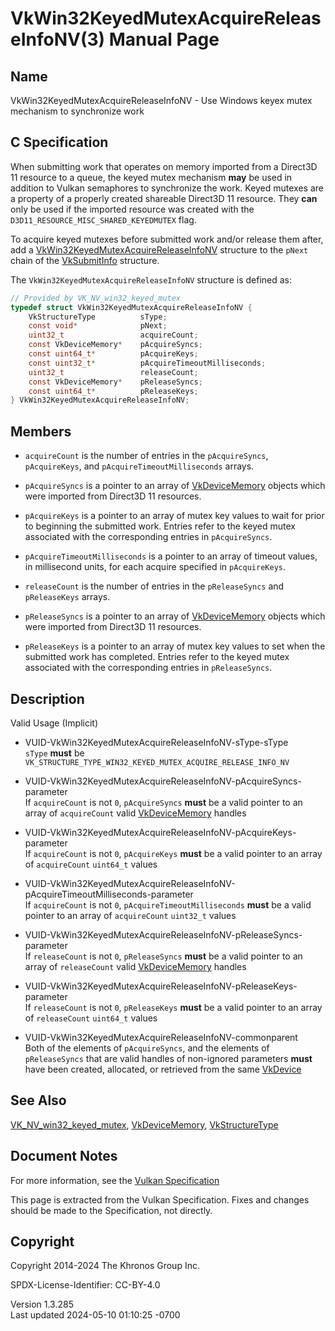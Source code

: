 # VkWin32KeyedMutexAcquireReleaseInfoNV(3) Manual Page

## Name

VkWin32KeyedMutexAcquireReleaseInfoNV - Use Windows keyex mutex
mechanism to synchronize work



## <a href="#_c_specification" class="anchor"></a>C Specification

When submitting work that operates on memory imported from a Direct3D 11
resource to a queue, the keyed mutex mechanism **may** be used in
addition to Vulkan semaphores to synchronize the work. Keyed mutexes are
a property of a properly created shareable Direct3D 11 resource. They
**can** only be used if the imported resource was created with the
`D3D11_RESOURCE_MISC_SHARED_KEYEDMUTEX` flag.

To acquire keyed mutexes before submitted work and/or release them
after, add a
[VkWin32KeyedMutexAcquireReleaseInfoNV](https://registry.khronos.org/vulkan/specs/1.3-extensions/man/html/VkWin32KeyedMutexAcquireReleaseInfoNV.html)
structure to the `pNext` chain of the [VkSubmitInfo](https://registry.khronos.org/vulkan/specs/1.3-extensions/man/html/VkSubmitInfo.html)
structure.

The `VkWin32KeyedMutexAcquireReleaseInfoNV` structure is defined as:

``` c
// Provided by VK_NV_win32_keyed_mutex
typedef struct VkWin32KeyedMutexAcquireReleaseInfoNV {
    VkStructureType          sType;
    const void*              pNext;
    uint32_t                 acquireCount;
    const VkDeviceMemory*    pAcquireSyncs;
    const uint64_t*          pAcquireKeys;
    const uint32_t*          pAcquireTimeoutMilliseconds;
    uint32_t                 releaseCount;
    const VkDeviceMemory*    pReleaseSyncs;
    const uint64_t*          pReleaseKeys;
} VkWin32KeyedMutexAcquireReleaseInfoNV;
```

## <a href="#_members" class="anchor"></a>Members

- `acquireCount` is the number of entries in the `pAcquireSyncs`,
  `pAcquireKeys`, and `pAcquireTimeoutMilliseconds` arrays.

- `pAcquireSyncs` is a pointer to an array of
  [VkDeviceMemory](https://registry.khronos.org/vulkan/specs/1.3-extensions/man/html/VkDeviceMemory.html) objects which were imported from
  Direct3D 11 resources.

- `pAcquireKeys` is a pointer to an array of mutex key values to wait
  for prior to beginning the submitted work. Entries refer to the keyed
  mutex associated with the corresponding entries in `pAcquireSyncs`.

- `pAcquireTimeoutMilliseconds` is a pointer to an array of timeout
  values, in millisecond units, for each acquire specified in
  `pAcquireKeys`.

- `releaseCount` is the number of entries in the `pReleaseSyncs` and
  `pReleaseKeys` arrays.

- `pReleaseSyncs` is a pointer to an array of
  [VkDeviceMemory](https://registry.khronos.org/vulkan/specs/1.3-extensions/man/html/VkDeviceMemory.html) objects which were imported from
  Direct3D 11 resources.

- `pReleaseKeys` is a pointer to an array of mutex key values to set
  when the submitted work has completed. Entries refer to the keyed
  mutex associated with the corresponding entries in `pReleaseSyncs`.

## <a href="#_description" class="anchor"></a>Description

Valid Usage (Implicit)

- <a href="#VUID-VkWin32KeyedMutexAcquireReleaseInfoNV-sType-sType"
  id="VUID-VkWin32KeyedMutexAcquireReleaseInfoNV-sType-sType"></a>
  VUID-VkWin32KeyedMutexAcquireReleaseInfoNV-sType-sType  
  `sType` **must** be
  `VK_STRUCTURE_TYPE_WIN32_KEYED_MUTEX_ACQUIRE_RELEASE_INFO_NV`

- <a
  href="#VUID-VkWin32KeyedMutexAcquireReleaseInfoNV-pAcquireSyncs-parameter"
  id="VUID-VkWin32KeyedMutexAcquireReleaseInfoNV-pAcquireSyncs-parameter"></a>
  VUID-VkWin32KeyedMutexAcquireReleaseInfoNV-pAcquireSyncs-parameter  
  If `acquireCount` is not `0`, `pAcquireSyncs` **must** be a valid
  pointer to an array of `acquireCount` valid
  [VkDeviceMemory](https://registry.khronos.org/vulkan/specs/1.3-extensions/man/html/VkDeviceMemory.html) handles

- <a
  href="#VUID-VkWin32KeyedMutexAcquireReleaseInfoNV-pAcquireKeys-parameter"
  id="VUID-VkWin32KeyedMutexAcquireReleaseInfoNV-pAcquireKeys-parameter"></a>
  VUID-VkWin32KeyedMutexAcquireReleaseInfoNV-pAcquireKeys-parameter  
  If `acquireCount` is not `0`, `pAcquireKeys` **must** be a valid
  pointer to an array of `acquireCount` `uint64_t` values

- <a
  href="#VUID-VkWin32KeyedMutexAcquireReleaseInfoNV-pAcquireTimeoutMilliseconds-parameter"
  id="VUID-VkWin32KeyedMutexAcquireReleaseInfoNV-pAcquireTimeoutMilliseconds-parameter"></a>
  VUID-VkWin32KeyedMutexAcquireReleaseInfoNV-pAcquireTimeoutMilliseconds-parameter  
  If `acquireCount` is not `0`, `pAcquireTimeoutMilliseconds` **must**
  be a valid pointer to an array of `acquireCount` `uint32_t` values

- <a
  href="#VUID-VkWin32KeyedMutexAcquireReleaseInfoNV-pReleaseSyncs-parameter"
  id="VUID-VkWin32KeyedMutexAcquireReleaseInfoNV-pReleaseSyncs-parameter"></a>
  VUID-VkWin32KeyedMutexAcquireReleaseInfoNV-pReleaseSyncs-parameter  
  If `releaseCount` is not `0`, `pReleaseSyncs` **must** be a valid
  pointer to an array of `releaseCount` valid
  [VkDeviceMemory](https://registry.khronos.org/vulkan/specs/1.3-extensions/man/html/VkDeviceMemory.html) handles

- <a
  href="#VUID-VkWin32KeyedMutexAcquireReleaseInfoNV-pReleaseKeys-parameter"
  id="VUID-VkWin32KeyedMutexAcquireReleaseInfoNV-pReleaseKeys-parameter"></a>
  VUID-VkWin32KeyedMutexAcquireReleaseInfoNV-pReleaseKeys-parameter  
  If `releaseCount` is not `0`, `pReleaseKeys` **must** be a valid
  pointer to an array of `releaseCount` `uint64_t` values

- <a href="#VUID-VkWin32KeyedMutexAcquireReleaseInfoNV-commonparent"
  id="VUID-VkWin32KeyedMutexAcquireReleaseInfoNV-commonparent"></a>
  VUID-VkWin32KeyedMutexAcquireReleaseInfoNV-commonparent  
  Both of the elements of `pAcquireSyncs`, and the elements of
  `pReleaseSyncs` that are valid handles of non-ignored parameters
  **must** have been created, allocated, or retrieved from the same
  [VkDevice](https://registry.khronos.org/vulkan/specs/1.3-extensions/man/html/VkDevice.html)

## <a href="#_see_also" class="anchor"></a>See Also

[VK_NV_win32_keyed_mutex](https://registry.khronos.org/vulkan/specs/1.3-extensions/man/html/VK_NV_win32_keyed_mutex.html),
[VkDeviceMemory](https://registry.khronos.org/vulkan/specs/1.3-extensions/man/html/VkDeviceMemory.html),
[VkStructureType](https://registry.khronos.org/vulkan/specs/1.3-extensions/man/html/VkStructureType.html)

## <a href="#_document_notes" class="anchor"></a>Document Notes

For more information, see the <a
href="https://registry.khronos.org/vulkan/specs/1.3-extensions/html/vkspec.html#VkWin32KeyedMutexAcquireReleaseInfoNV"
target="_blank" rel="noopener">Vulkan Specification</a>

This page is extracted from the Vulkan Specification. Fixes and changes
should be made to the Specification, not directly.

## <a href="#_copyright" class="anchor"></a>Copyright

Copyright 2014-2024 The Khronos Group Inc.

SPDX-License-Identifier: CC-BY-4.0

Version 1.3.285  
Last updated 2024-05-10 01:10:25 -0700
